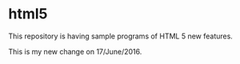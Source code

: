 html5
=====

This repository is having sample programs of HTML 5 new features.


This is my new change on 17/June/2016.


